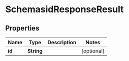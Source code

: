 # SchemasidResponseResult

## Properties
Name | Type | Description | Notes
------------ | ------------- | ------------- | -------------
**id** | **String** |  |  [optional]
